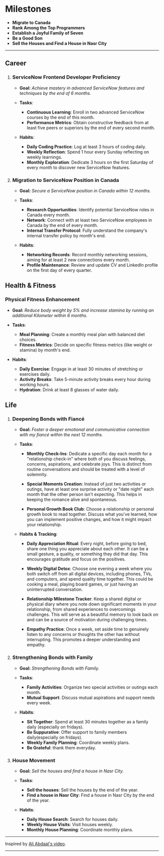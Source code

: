 # **Milestones**

- **Migrate to Canada**
- **Rank Among the Top Programmers**
- **Establish a Joyful Family of Seven**
- **Be a Good Son**
- **Sell the Houses and Find a House in Nasr City**

---

## **Career**

1. ### **ServiceNow Frontend Developer Proficiency**

    - **Goal:** *Achieve mastery in advanced ServiceNow features and techniques by the end of 6 months.*

    - **Tasks**:
      - **Continuous Learning**: Enroll in two advanced ServiceNow courses by the end of this month.
      - **Performance Metrics**: Obtain constructive feedback from at least five peers or superiors by the end of every second month.

    - **Habits**:
      - **Daily Coding Practice**: Log at least 3 hours of coding daily.
      - **Weekly Reflection**: Spend 1 hour every Sunday reflecting on weekly learnings.
      - **Monthly Exploration**: Dedicate 3 hours on the first Saturday of every month to discover new ServiceNow features.

2. ### **Migration to ServiceNow Position in Canada**

    - **Goal:** *Secure a ServiceNow position in Canada within 12 months.*

    - **Tasks**:
        - **Research Opportunities**: Identify potential ServiceNow roles in Canada every month.
        - **Network**: Connect with at least two ServiceNow employees in Canada by the end of every month.
        - **Internal Transfer Protocol**: Fully understand the company's internal transfer policy by month's end.

    - **Habits**:
        - **Networking Records**: Record monthly networking sessions, aiming for at least 2 new connections every month.
        - **Profile Maintenance**: Review and update CV and LinkedIn profile on the first day of every quarter.

## **Health & Fitness**

### **Physical Fitness Enhancement**

- **Goal:** *Reduce body weight by 5% and increase stamina by running an additional Kilometer within 6 months.*

- **Tasks**:
  - **Meal Planning**: Create a monthly meal plan with balanced diet choices.
  - **Fitness Metrics**: Decide on specific fitness metrics (like weight or stamina) by month's end.

- **Habits**:
  - **Daily Exercise**: Engage in at least 30 minutes of stretching or exercises daily.
  - **Activity Breaks**: Take 5-minute activity breaks every hour during working hours.
  - **Hydration**: Drink at least 8 glasses of water daily.

## **Life**

1. ### **Deepening Bonds with Fiancé**

    - **Goal:** *Foster a deeper emotional and communicative connection with my fiancé within the next 12 months.*

    - **Tasks**:

      - **Monthly Check-Ins**: Dedicate a specific day each month for a "relationship check-in" where both of you discuss feelings, concerns, aspirations, and celebrate joys. This is distinct from routine conversations and should be treated with a level of solemnity.

      - **Special Moments Creation**: Instead of just two activities or outings, have at least one surprise activity or "date night" each month that the other person isn't expecting. This helps in keeping the romance alive and spontaneous.

      - **Personal Growth Book Club**: Choose a relationship or personal growth book to read together. Discuss what you've learned, how you can implement positive changes, and how it might impact your relationship.

    - **Habits & Tracking**:

      - **Daily Appreciation Ritual**: Every night, before going to bed, share one thing you appreciate about each other. It can be a small gesture, a quality, or something they did that day. This encourages gratitude and focus on the positives.

      - **Weekly Digital Detox**: Choose one evening a week where you both switch off from all digital devices, including phones, TVs, and computers, and spend quality time together. This could be cooking a meal, playing board games, or just having an uninterrupted conversation.

      - **Relationship Milestone Tracker**: Keep a shared digital or physical diary where you note down significant moments in your relationship, from shared experiences to overcomings challenges. This will serve as a beautiful memory to look back on and can be a source of motivation during challenging times.

      - **Empathy Practice**: Once a week, set aside time to genuinely listen to any concerns or thoughts the other has without interrupting. This promotes a deeper understanding and empathy.

1. ### **Strengthening Bonds with Family**

    - **Goal:** *Strengthening Bonds with Family.*

    - **Tasks**:
      - **Family Activities**: Organize two special activities or outings each month.
      - **Mutual Support**: Discuss mutual aspirations and support needs every week.

    - **Habits**:
      - **Sit Together**: Spend at least 30 minutes together as a family daily (especially on fridays).
      - **Be Suppurative**: Offer support to family members daily(especially on fridays).
      - **Weekly Family Planning**: Coordinate weekly plans.
      - **Be Grateful**: thank them everyday.

1. ### **House Movement**

    - **Goal:** *Sell the houses and find a house in Nasr City.*

    - **Tasks**:
      - **Sell the houses**: Sell the houses by the end of the year.
      - **Find a house in Nasr City**: Find a house in Nasr City by the end of the year.

    - **Habits**:
      - **Daily House Search**: Search for houses daily.
      - **Weekly House Visits**: Visit houses weekly.
      - **Monthly House Planning**: Coordinate monthly plans.

---

Inspired by [Ali Abdaal's video](https://youtu.be/Jcoam1CeAq4?t=304).

---
